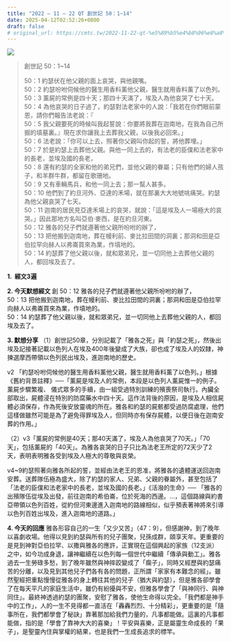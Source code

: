 ```yaml
---
title: "2022 – 11 – 22 QT 創世記 50：1~14"
date: 2025-04-12T02:52:26+0800
draft: false
# original_url: https://cmtc.tw/2022-11-22-qt-%e5%89%b5%e4%b8%96%e8%a8%98-50%ef%bc%9a114
---
```


![](/images/qt.jpg)
> 創世記 50：1\~14
>
> 50：1 約瑟伏在他父親的面上哀哭，與他親嘴。  
> 50：2 約瑟吩咐伺候他的醫生用香料薰他父親，醫生就用香料薰了以色列。  
> 50：3 薰屍的常例是四十天；那四十天滿了，埃及人為他哀哭了七十天。  
> 50：4 為他哀哭的日子過了，約瑟對法老家中的人說：「我若在你們眼前蒙恩，請你們報告法老說：『  
> 50：5 我父親要死的時候叫我起誓說：你要將我葬在迦南地，在我為自己所掘的墳墓裏。』現在求你讓我上去葬我父親，以後我必回來。」  
> 50：6 法老說：「你可以上去，照著你父親叫你起的誓，將他葬埋。」  
> 50：7 於是約瑟上去葬他父親。與他一同上去的，有法老的臣僕和法老家中的長老，並埃及國的長老，  
> 50：8 還有約瑟的全家和他的弟兄們，並他父親的眷屬；只有他們的婦人孩子，和羊群牛群，都留在歌珊地。  
> 50：9 又有車輛馬兵，和他一同上去；那一幫人甚多。  
> 50：10 他們到了約旦河外、亞達的禾場，就在那裏大大地號咷痛哭。約瑟為他父親哀哭了七天。  
> 50：11 迦南的居民見亞達禾場上的哀哭，就說：「這是埃及人一場極大的哀哭。」因此那地方名叫亞伯‧麥西，是在約旦河東。  
> 50：12 雅各的兒子們就遵著他父親所吩咐的辦了，  
> 50：13 把他搬到迦南地，葬在幔利前、麥比拉田間的洞裏；那洞和田是亞伯拉罕向赫人以弗崙買來為業，作墳地的。  
> 50：14 約瑟葬了他父親以後，就和眾弟兄，並一切同他上去葬他父親的人，都回埃及去了。

**1.  經文3遍**

**2. 今天默想經文**
創 50：12 雅各的兒子們就遵著他父親所吩咐的辦了，  
50：13 把他搬到迦南地，葬在幔利前、麥比拉田間的洞裏；那洞和田是亞伯拉罕向赫人以弗崙買來為業，作墳地的。  
50：14 約瑟葬了他父親以後，就和眾弟兄，並一切同他上去葬他父親的人，都回埃及去了。

**3. 默想分享**
（1）創世記50章，分別記載了「雅各之死」與「約瑟之死」，然後出埃及記接著記載以色列人在埃及400年後變成了大族，卻也成了埃及人的奴隸，神揀選摩西帶領以色列民出埃及，進迦南地的歷史。

v2 「約瑟吩咐伺候他的醫生用香料薰他父親，醫生就用香料薰了以色列。」根據《舊約背景註釋》──「薰屍是埃及人的常例，本段是以色列人薰屍惟一的例子。薰屍步驟繁複、 儀式眾多的手續，由一組受過特別訓練的殯喪祭司執行。內臟全部取出，屍體浸在特別的防腐藥水中四十天。這作法背後的原因，是埃及人相信屍體必須保存，作為死後安放靈魂的所在。雅各和約瑟的屍骸都受過防腐處理，他們這樣做雖然可能是為了避免得罪埃及人，但同時亦有保存屍體，以便日後在迦南安葬的作用。」

（2）v3「薰屍的常例是40天；那40天滿了，埃及人為他哀哭了70天。」「70天」，包括薰屍的「40天」。為雅各哀哭的日子只比為法老王所定的72天少了2天，表明表明雅各受到埃及人極大的尊敬與哀榮。

v4\~9約瑟照著向雅各所起的誓，並經由法老王的恩准，將雅各的遺體運送回迦南安葬。送葬隊伍極為盛大，除了約瑟的家人、兄弟、父親的眷屬外，甚至包括了「法老的臣僕和法老家中的長老，並埃及國的長老。」《活潑的生命》── 「雅各的出殯隊伍從埃及出發，前往迦南的希伯崙，位於死海的西邊。…，這個路線與約書亞帶領以色列百姓，從約但河東邊進入迦南地的路線相似，似乎預表著神將來引導以色列百姓出埃及，進入迦南地的道路。」

**4. 今天的回應**
雅各形容自己的一生「又少又苦」（47：9），但感謝神，到了晚年以喜劇收場。他得以見到約瑟與所有的兒子團聚，兒孫成群，頤享天年。更重要的是見到神對亞伯拉罕、以撒與雅各的應許，正實現在這個興起的家族（12支派）之中，如今功成身退，讓神繼續在以色列每一個世代中繼續「傳承與動工」。雅各過去一生勞碌多愁，到了晚年雖然與神摔跤變成了「瘸子」，同時又經歷與約瑟痛苦的分離，以及見到其他兒子們各有各的問題，正所謂「家家有本難念的經」。雖然聖經把重點慢慢從雅各的身上轉往其他的兒子（猶大與約瑟），但是雅各卻學會了在每天平凡的家庭生活中，雖仍有紛擾與不安，但雅各學會了「與神同行、與神同住」。最終神透過約瑟的團聚，安慰了雅各，使他生命得以完全。「我們都是神手中的工作」，人的一生不見得都一直活在「轟轟烈烈、十分精彩」，更重要的是「隨事所在，我們都學會了秘訣」靠著那加給我們力量的，凡事都能做。這裏的凡事都能做，指的是「學會了靠神大大的喜樂」！平安與喜樂，正是屬靈生命成長的「果子」，是聖靈內住與掌權的結果，也是我們一生成長追求的標竿。
